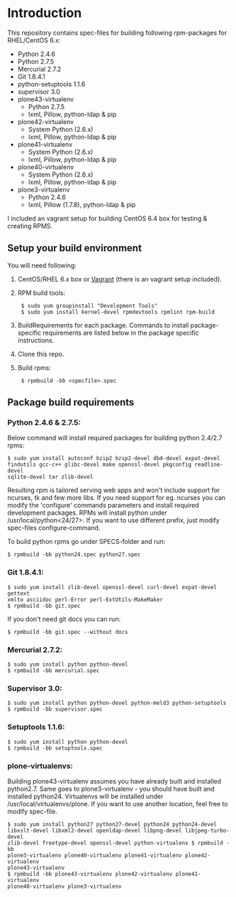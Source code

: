 # Introduction

This repository contains spec-files for building following rpm-packages
for RHEL/CentOS 6.x:

* Python 2.4.6
* Python 2.7.5
* Mercurial 2.7.2
* Git 1.8.4.1
* python-setuptools 1.1.6
* supervisor 3.0
* plone43-virtualenv
  * Python 2.7.5
  * lxml, Pillow, python-ldap & pip
* plone42-virtualenv
  * System Python (2.6.x)
  * lxml, Pillow, python-ldap & pip
* plone41-virtualenv
  * System Python (2.6.x)
  * lxml, Pillow, python-ldap & pip
* plone40-virtualenv
  * System Python (2.6.x)
  * lxml, Pillow, python-ldap & pip
* plone3-virtualenv
  * Python 2.4.6
  * lxml, Pillow (1.7.8), python-ldap & pip

I included an vagrant setup for building CentOS 6.4 box for testing & creating
RPMS.

## Setup your build environment

You will need following:

1. CentOS/RHEL 6.x box or [Vagrant](http://www.vagrantup.com) (there is an vagrant setup included).
2. RPM build tools:

        $ sudo yum groupinstall "Development Tools"
        $ sudo yum install kernel-devel rpmdevtools rpmlint rpm-build
3. BuildRequirements for each package. Commands to install package-specific
   requirements are listed below in the package specific instructions.
4. Clone this repo.
5. Build rpms:

        $ rpmbuild -bb <specfile>.spec

## Package build requirements

### Python 2.4.6 & 2.7.5:

Below command will install required packages for building python 2.4/2.7 rpms:

    $ sudo yum install autoconf bzip2 bzip2-devel db4-devel expat-devel
    findutils gcc-c++ glibc-devel make openssl-devel pkgconfig readline-devel
    sqlite-devel tar zlib-devel

Resulting rpm is tailored serving web apps and won't include support for
ncurses, tk and few more libs. If you need support for eg. ncurses you can
modify the 'configure' commands parameters and install required development
packages. RPMs will install python under /usr/local/python<24/27>. If you want
to use different prefix, just modify spec-files configure-command.

To build python rpms go under SPECS-folder and run:

    $ rpmbuild -bb python24.spec python27.spec


### Git 1.8.4.1:

    $ sudo yum install zlib-devel openssl-devel curl-devel expat-devel gettext
    xmlto asciidoc perl-Error perl-ExtUtils-MakeMaker
    $ rpmbuild -bb git.spec

If you don't need git docs you can run:

    $ rpmbuild -bb git.spec --without docs


### Mercurial 2.7.2:

    $ sudo yum install python python-devel
    $ rpmbuild -bb mercurial.spec

### Supervisor 3.0:

    $ sudo yum install python python-devel python-meld3 python-setuptools
    $ rpmbuild -bb supervisor.spec

### Setuptools 1.1.6:

    $ sudo yum install python python-devel
    $ rpmbuild -bb setuptools.spec

### plone-virtualenvs:

Building plone43-virtualenv assumes you have already built and installed
python2.7. Same goes to plone3-virtualenv - you should have built and installed
python24. Virtualenvs will be installed under /usr/local/virtualenvs/plone<xx>.
If you want to use another location, feel free to modify spec-file.

    $ sudo yum install python27 python27-devel python24 python24-devel
    libxslt-devel libxml2-devel openldap-devel libpng-devel libjpeg-turbo-devel
    zlib-devel freetype-devel openssl-devel python-virtualenv $ rpmbuild -bb
    plone3-virtualenv plone40-virtualenv plone41-virtualenv plone42-virtualenv
    plone43-virtualenv
    $ rpmbuild -bb plone43-virtualenv plone42-virtualenv plone41-virtualenv
    plone40-virtualenv plone3-virtualenv
